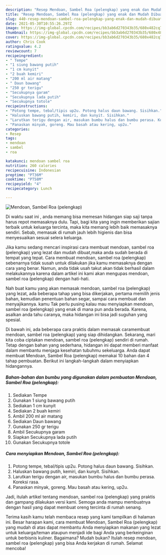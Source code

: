 ```yaml
---
description: "Resep Mendoan, Sambel Roa (pelengkap) yang enak dan Mudah Dibuat"
title: "Resep Mendoan, Sambel Roa (pelengkap) yang enak dan Mudah Dibuat"
slug: 440-resep-mendoan-sambel-roa-pelengkap-yang-enak-dan-mudah-dibuat
date: 2021-05-30T10:55:26.297Z
image: https://img-global.cpcdn.com/recipes/bb3ab6d270343b35/680x482cq70/mendoan-sambel-roa-pelengkap-foto-resep-utama.jpg
thumbnail: https://img-global.cpcdn.com/recipes/bb3ab6d270343b35/680x482cq70/mendoan-sambel-roa-pelengkap-foto-resep-utama.jpg
cover: https://img-global.cpcdn.com/recipes/bb3ab6d270343b35/680x482cq70/mendoan-sambel-roa-pelengkap-foto-resep-utama.jpg
author: Chris Cook
ratingvalue: 4.2
reviewcount: 7
recipeingredient:
- " Tempe"
- "1 siung bawang putih"
- "1 cm kunyit"
- "2 buah kemiri"
- "200 ml air matang"
- " Daun bawang"
- "250 gr terigu"
- "Secukupnya garam"
- "Secukupnya lada putih"
- "Secukupnya totole"
recipeinstructions:
- "Potong tempe, tebal/tipis up2u. Potong halus daun bawang. Sisihkan."
- "Haluskan bawang putih, kemiri, dan kunyit. Sisihkan."
- "Larutkan terigu dengan air, masukan bumbu halus dan bumbu perasa. Koreksi rasa."
- "Panaskan minyak, goreng. Mau basah atau kering, up2u."
categories:
- Resep
tags:
- mendoan
- sambel
- roa

katakunci: mendoan sambel roa 
nutrition: 260 calories
recipecuisine: Indonesian
preptime: "PT36M"
cooktime: "PT58M"
recipeyield: "4"
recipecategory: Lunch

---
```



![Mendoan, Sambel Roa (pelengkap)](https://img-global.cpcdn.com/recipes/bb3ab6d270343b35/680x482cq70/mendoan-sambel-roa-pelengkap-foto-resep-utama.jpg)

Di waktu  saat ini , anda memang bisa memesan hidangan siap saji tanpa harus repot memasaknya dulu. Tapi, bagi kita yang ingin memberikan sajian terbaik untuk keluarga tercinta, maka kita memang lebih baik memasaknya sendiri. Sebab, memasak di rumah jauh lebih higienis dan bisa menyesuaikan sesuai selera keluarga.

Jika kamu sedang mencari inspirasi cara membuat mendoan, sambel roa (pelengkap) yang lezat dan mudah dibuat,maka anda sudah berada di tempat yang tepat. Cara membuat mendoan, sambel roa (pelengkap)  sebenarnya tidak susah untuk dilakukan jika kamu memasaknya dengan cara yang benar. Namun, anda tidak usah takut akan tidak berhasil dalam melakukannya 
karena dalam artikel ini kami akan mengupas mendoan, sambel roa (pelengkap) dengan hati-hati.  



Nah buat kamu yang akan memasak mendoan, sambel roa (pelengkap) yang lezat, ada beberapa tahap yang bisa dikerjakan, pertama memilih jenis bahan, kemudian penentuan bahan segar, sampai cara membuat dan menyajikannya. kamu Tak perlu pusing kalau mau menyiapkan mendoan, sambel roa (pelengkap) yang enak di mana pun anda berada. Karena, asalkan anda  tahu caranya, maka hidangan ini bisa jadi suguhan yang spesial.

Di bawah ini, ada beberapa cara praktis  dalam memasak caramembuat mendoan, sambel roa (pelengkap) yang siap dihidangkan. Sekarang, mari kita coba ciptakan mendoan, sambel roa (pelengkap) sendiri di rumah. Tetap dengan bahan yang sederhana, hidangan ini dapat memberi manfaat dalam membantu menjaga kesehatan tubuhmu sekeluarga. Anda dapat membuat Mendoan, Sambel Roa (pelengkap) memakai 10 bahan dan 4 tahap pembuatan. Berikut ini langkah-langkah dalam menyiapkan hidangannya.

<!--inarticleads1-->

##### Bahan-bahan dan bumbu yang digunakan dalam pembuatan Mendoan, Sambel Roa (pelengkap):

1. Sediakan  Tempe
1. Gunakan 1 siung bawang putih
1. Sediakan 1 cm kunyit
1. Sediakan 2 buah kemiri
1. Ambil 200 ml air matang
1. Sediakan  Daun bawang
1. Gunakan 250 gr terigu
1. Ambil Secukupnya garam
1. Siapkan Secukupnya lada putih
1. Gunakan Secukupnya totole




<!--inarticleads2-->

##### Cara menyiapkan Mendoan, Sambel Roa (pelengkap):

1. Potong tempe, tebal/tipis up2u. Potong halus daun bawang. Sisihkan.
1. Haluskan bawang putih, kemiri, dan kunyit. Sisihkan.
1. Larutkan terigu dengan air, masukan bumbu halus dan bumbu perasa. Koreksi rasa.
1. Panaskan minyak, goreng. Mau basah atau kering, up2u.




Jadi, itulah artikel tentang  mendoan, sambel roa (pelengkap)  yang praktis dan gampang dilakukan versi kami. Semoga anda mampu membuatnya dengan hasil yang dapat membuat oreng tercinta di rumah senang. 

Terima kasih kamu telah membaca resep yang kami tampilkan di halaman ini. Besar harapan kami, cara membuat  Mendoan, Sambel Roa (pelengkap) yang mudah di atas dapat membantu Anda menyiapkan makanan yang lezat untuk keluarga/teman ataupun menjadi ide bagi Anda yang berkeinginan untuk berbisnis kuliner. Bagaimana? Mudah bukan? Itulah resep mendoan, sambel roa (pelengkap) yang bisa Anda kerjakan di rumah. Selamat mencoba!


